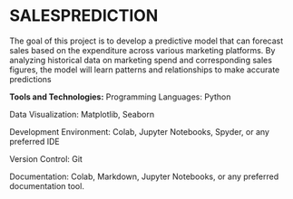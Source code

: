 # SALESPREDICTION
The goal of this project is to develop a predictive model that can forecast sales based on the expenditure across various marketing platforms. By analyzing historical data on marketing spend and corresponding sales figures, the model will learn patterns and relationships to make accurate predictions

**Tools and Technologies:**
Programming Languages: Python 

Data Visualization: Matplotlib, Seaborn

Development Environment: Colab, Jupyter Notebooks, Spyder, or any preferred IDE

Version Control: Git

Documentation: Colab, Markdown, Jupyter Notebooks, or any preferred documentation tool.
